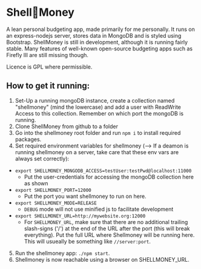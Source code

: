 # Shell🐚Money
A lean personal budgeting app, made primarily for me personally. It runs on an express-nodejs server, stores data in MongoDB and is styled using Bootstrap. ShellMoney is still in development, although it is running fairly stable. Many features of well-known open-source budgeting apps such as Firefly III are still missing though.

Licence is GPL where permissible.

## How to get it running:

1. Set-Up a running mongoDB instance, create a collection named "shellmoney" (mind the lowercase) and add a user with ReadWrite Access to this collection. Remember on which port the mongoDB is running.
2. Clone ShellMoney from github to a folder
3. Go into the shellmoney root folder and run ``npm i`` to install required packages.
4. Set required environment variables for shellmoney (--> If a deamon is running shellmoney on a server, take care that these env vars are always set correctly):
  * ``export SHELLMONEY_MONGODB_ACCESS=testUser:testPwd@localhost:11000 ``
    * Put the user-credentials for accessing the mongoDB collection here as shown
  * ``export SHELLMONEY_PORT=12000``
    * Put the port you want shellmoney to run on here.
  * ``export SHELLMONEY_MODE=RELEASE``
    * ``DEBUG`` mode will not use minified js to facilitate development
  * ``export SHELLMONEY_URL=http://mywebsite.org:12000``
    * For ``SHELLMONEY_URL``, make sure that there are no additional trailing slash-signs ('/') at the end of the URL after the port (this will break everything). Put the full URL where Shellmoney will be running here. This will usueally be something like ``//server:port``.
5. Run the shellmoney app: ``./npm start``.
6. Shellmoney is now reachable using a browser on SHELLMONEY_URL.
